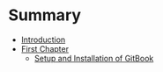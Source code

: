 # Summary

* [Introduction](README.md)
* [First Chapter](chapter1.md)
   * [Setup and Installation of GitBook](setup_and_installation_of_gitbook.md)

